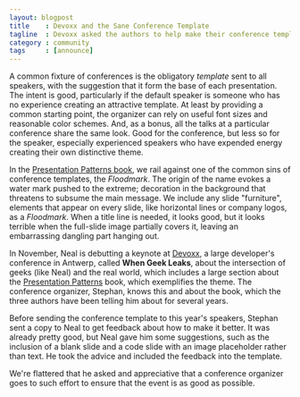 ```yaml
---
layout: blogpost
title    : Devoxx and the Sane Conference Template
tagline  : Devoxx asked the authors to help make their conference template better
category : community
tags     : [announce]
---
```

A common fixture of conferences is the obligatory *template* sent to all speakers, with the suggestion that it form the base of each presentation. The intent is good, particularly if the default speaker is someone who has no experience creating an attractive template. At least by providing a common starting point, the organizer can rely on useful font sizes and reasonable color schemes. And, as a bonus, all the talks at a particular conference share the same look. Good for the conference, but less so for the speaker, especially experienced speakers who have expended energy creating their own distinctive theme.

In the [Presentation Patterns book](http://presentationpatterns.com), we rail against one of the common sins of conference templates, the *Floodmark*. The origin of the name evokes a water mark pushed to the extreme; decoration in the background that threatens to subsume the main message. We include any slide "furniture", elements that appear on every slide, like horizontal lines or company logos, as a *Floodmark*. When a title line is needed, it looks good, but it looks terrible when the full-slide image partially covers it, leaving an embarrassing dangling part hanging out.

In November, Neal is debutting a keynote at [Devoxx](http://www.devoxx.com/display/DV12/HomeURI), a large developer's conference in Antwerp, called __When Geek Leaks__, about the intersection of geeks (like Neal) and the real world, which includes a large section about the [Presentation Patterns](http://presentationpatterns.com) book, which exemplifies the theme. The conference organizer, Stephan, knows this and about the book, which the three authors have been telling him about for several years. 

Before sending the conference template to this year's speakers, Stephan sent a copy to Neal to get feedback about how to make it better. It was already pretty good, but Neal gave him some suggestions, such as the inclusion of a blank slide and a code slide with an image placeholder rather than text. He took the advice and included the feedback into the template.

We're flattered that he asked and appreciative that a conference organizer goes to such effort to ensure that the event is as good as possible.
